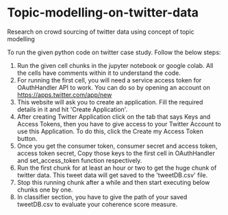 # Topic-modelling-on-twitter-data
Research on crowd sourcing of twitter data using concept of topic modelling


To run the given python code on twitter case study. Follow the below steps:

1. Run the given cell chunks in the jupyter notebook or google colab. All the cells have comments within it to understand the code.
2. For running the first cell, you will need a service access token for OAuthHandler API to work. You can do so by opening an account on https://apps.twitter.com/app/new
3. This website will ask you to create an application. Fill the required details in it and hit 'Create Application'.
4. After creating Twitter Application click on the tab that says Keys and Access Tokens, then you have to give access to your Twitter Account to use this Application. To do this, click the Create my Access Token button.
5. Once you get the consumer token, consumer secret and access token, access token secret, Copy those keys to the first cell in OAuthHandler and set_access_token function respectively.
6. Run the first chunk for at least an hour or two to get the huge chunk of twitter data. This tweet data will get saved to the 'tweetDB.csv' file.
7. Stop this running chunk after a while and then start executing below chunks one by one.
8. In classifier section, you have to give the path of your saved tweetDB.csv to evaluate your coherence score measure.